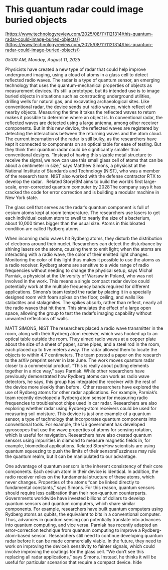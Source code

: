 # This quantum radar could image buried objects

[https://www.technologyreview.com/2025/08/11/1121314/this-quantum-radar-could-image-buried-objects/](https://www.technologyreview.com/2025/08/11/1121314/this-quantum-radar-could-image-buried-objects/)

*05:00 AM, Monday, August 11, 2025*

Physicists have created a new type of radar that could help improve underground imaging, using a cloud of atoms in a glass cell to detect reflected radio waves. The radar is a type of quantum sensor, an emerging technology that uses the quantum-mechanical properties of objects as measurement devices. It’s still a prototype, but its intended use is to image buried objects in situations such as constructing underground utilities, drilling wells for natural gas, and excavating archaeological sites. Like conventional radar, the device sends out radio waves, which reflect off nearby objects. Measuring the time it takes the reflected waves to return makes it possible to determine where an object is. In conventional radar, the reflected waves are detected using a large antenna, among other receiver components. But in this new device, the reflected waves are registered by detecting the interactions between the returning waves and the atom cloud.  The current incarnation of the radar is still bulky, as the researchers have kept it connected to components on an optical table for ease of testing. But they think their quantum radar could be significantly smaller than conventional designs. “Instead of having this sizable metal structure to receive the signal, we now can use this small glass cell of atoms that can be about a centimeter in size,” says Matthew Simons, a physicist at the National Institute of Standards and Technology (NIST), who was a member of the research team. NIST also worked with the defense contractor RTX to develop the radar.   Related StoryIBM aims to build the world’s first large-scale, error-corrected quantum computer by 2028The company says it has cracked the code for error correction and is building a modular machine in New York state.

The glass cell that serves as the radar’s quantum component is full of cesium atoms kept at room temperature. The researchers use lasers to get each individual cesium atom to swell to nearly the size of a bacterium, about 10,000 times bigger than the usual size. Atoms in this bloated condition are called Rydberg atoms.

When incoming radio waves hit Rydberg atoms, they disturb the distribution of electrons around their nuclei. Researchers can detect the disturbance by shining lasers on the atoms, causing them to emit light; when the atoms are interacting with a radio wave, the color of their emitted light changes. Monitoring the color of this light thus makes it possible to use the atoms as a radio receiver. Rydberg atoms are sensitive to a wide range of radio frequencies without needing to change the physical setup, says Michał Parniak, a physicist at the University of Warsaw in Poland, who was not involved in the work. This means a single compact radar device could potentially work at the multiple frequency bands required for different applications. Simons’s team tested the radar by placing it in a specially designed room with foam spikes on the floor, ceiling, and walls like stalactites and stalagmites. The spikes absorb, rather than reflect, nearly all the radio waves that hit them. This simulates the effect of a large open space, allowing the group to test the radar’s imaging capability without unwanted reflections off walls.

MATT SIMONS, NIST   The researchers placed a radio wave transmitter in the room, along with their Rydberg atom receiver, which was hooked up to an optical table outside the room. They aimed radio waves at a copper plate about the size of a sheet of paper, some pipes, and a steel rod in the room, each placed up to five meters away. The radar allowed them to locate the objects to within 4.7 centimeters. The team posted a paper on the research to the arXiv preprint server in late June. The work moves quantum radar closer to a commercial product. “This is really about putting elements together in a nice way,” says Parniak. While other researchers have previously demonstrated how Rydberg atoms can work as radio wave detectors, he says, this group has integrated the receiver with the rest of the device more sleekly than before.  Other researchers have explored the use of Rydberg atoms for other radar applications. For example, Parniak’s team recently developed a Rydberg atom sensor for measuring radio frequencies to troubleshoot chips used in car radar. Researchers are also exploring whether radar using Rydberg-atom receivers could be used for measuring soil moisture. This device is just one example of a quantum sensor, a type of technology that incorporates quantum components into conventional tools. For example, the US government has developed gyroscopes that use the wave properties of atoms for sensing rotation, which is useful for navigation. Researchers have also created quantum sensors using impurities in diamond to measure magnetic fields in, for example, biomedical applications. Related StoryHow scientists are using quantum squeezing to push the limits of their sensorsFuzziness may rule the quantum realm, but it can be manipulated to our advantage.

One advantage of quantum sensors is the inherent consistency of their core components. Each cesium atom in their device is identical. In addition, the radio receiver relies on the fundamental structure of these atoms, which never changes. Properties of the atoms “can be linked directly to fundamental constants,” says Simons. For this reason, quantum sensors should require less calibration than their non-quantum counterparts.  Governments worldwide have invested billions of dollars to develop quantum sensors and quantum computers, which share similar components. For example, researchers have built quantum computers using Rydberg atoms as qubits, the equivalent to bits in a conventional computer. Thus, advances in quantum sensing can potentially translate into advances into quantum computing, and vice versa. Parniak has recently adapted an error-correction technique from quantum computing to improve a Rydberg-atom-based sensor.  Researchers still need to continue developing quantum radar before it can be made commercially viable. In the future, they need to work on improving the device’s sensitivity to fainter signals, which could involve improving the coatings for the glass cell. “We don’t see this replacing all radar applications,” says Simons. Instead, he thinks it will be useful for particular scenarios that require a compact device. hide

